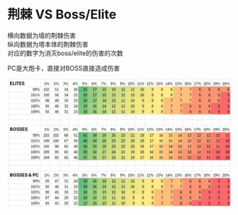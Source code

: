 # 荆棘 VS Boss/Elite

横向数据为墙的荆棘伤害<br>
纵向数据为塔本体的荆棘伤害<br>
对应的数字为消灭boss/elite的伤害的次数

PC是大炮卡，直接对BOSS直接造成伤害

![thorn vs boss + elite](../assets/images/thorn-vs-boss+elite.jpg)

